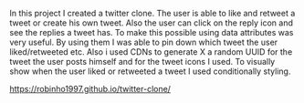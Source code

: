 In this project I created a twitter clone.
The user is able to like and retweet a tweet or create his own tweet. Also the user can click on the reply icon and see the replies a tweet has.
To make this possible using data attributes was very useful. By using them I was able to pin down which tweet the user liked/retweeted etc.
Also i used CDNs to generate X a random UUID for the tweet the user posts himself and for the tweet icons I used.
To visually show when the user liked or retweeted a tweet I used conditionally styling.

https://robinho1997.github.io/twitter-clone/
